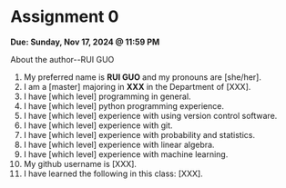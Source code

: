# Assignment 0

**Due: Sunday, Nov 17, 2024 @ 11:59 PM**

About the author--RUI GUO

1. My preferred name is **RUI GUO** and my pronouns are [she/her].
2. I am a [master] majoring in **XXX** in the Department of [XXX].
3. I have [which level] programming in general.
4. I have [which level] python programming experience.
5. I have [which level] experience with using version control software.
6. I have [which level] experience with git.
7. I have [which level] experience with probability and statistics.
8. I have [which level] experience with linear algebra.
9. I have [which level] experience with machine learning.
10. My github username is [XXX].
11. I have learned the following in this class: [XXX].

